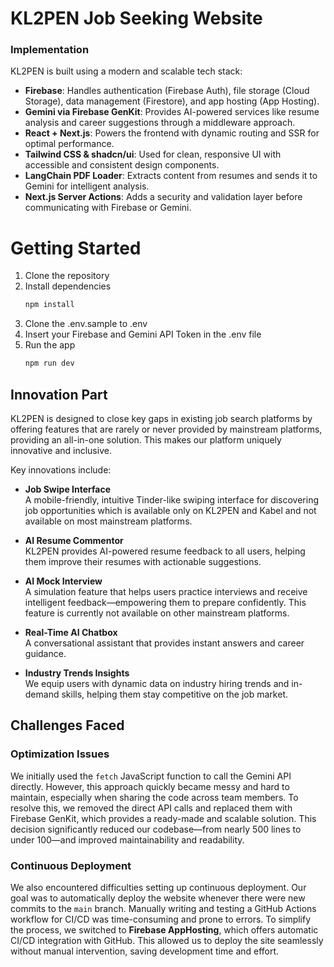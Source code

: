 # KL2PEN Job Seeking Website

### Implementation
KL2PEN is built using a modern and scalable tech stack:

- **Firebase**: Handles authentication (Firebase Auth), file storage (Cloud Storage), data management (Firestore), and app hosting (App Hosting).
- **Gemini via Firebase GenKit**: Provides AI-powered services like resume analysis and career suggestions through a middleware approach.
- **React + Next.js**: Powers the frontend with dynamic routing and SSR for optimal performance.
- **Tailwind CSS & shadcn/ui**: Used for clean, responsive UI with accessible and consistent design components.
- **LangChain PDF Loader**: Extracts content from resumes and sends it to Gemini for intelligent analysis.
- **Next.js Server Actions**: Adds a security and validation layer before communicating with Firebase or Gemini.



# Getting Started
1. Clone the repository
2. Install dependencies
   ```bash
   npm install
   ```
3. Clone the .env.sample to .env
4. Insert your Firebase and Gemini API Token in the .env file
5. Run the app
   ```bash
   npm run dev
   ```
## Innovation Part

KL2PEN is designed to close key gaps in existing job search platforms by offering features that are rarely or never provided by mainstream platforms, providing an all-in-one solution. This makes our platform uniquely innovative and inclusive.

Key innovations include:

- **Job Swipe Interface**  
  A mobile-friendly, intuitive Tinder-like swiping interface for discovering job opportunities which is available only on KL2PEN and Kabel and not available on most mainstream platforms.

- **AI Resume Commentor**  
  KL2PEN provides AI-powered resume feedback to all users, helping them improve their resumes with actionable suggestions.

- **AI Mock Interview**  
  A simulation feature that helps users practice interviews and receive intelligent feedback—empowering them to prepare confidently. This feature is currently not available on other mainstream platforms.

- **Real-Time AI Chatbox**  
  A conversational assistant that provides instant answers and career guidance.
  
- **Industry Trends Insights**  
  We equip users with dynamic data on industry hiring trends and in-demand skills, helping them stay competitive on the job market.

##  Challenges Faced

### Optimization Issues
We initially used the `fetch` JavaScript function to call the Gemini API directly. However, this approach quickly became messy and hard to maintain, especially when sharing the code across team members. To resolve this, we removed the direct API calls and replaced them with Firebase GenKit, which provides a ready-made and scalable solution. This decision significantly reduced our codebase—from nearly 500 lines to under 100—and improved maintainability and readability.

### Continuous Deployment
We also encountered difficulties setting up continuous deployment. Our goal was to automatically deploy the website whenever there were new commits to the `main` branch. Manually writing and testing a GitHub Actions workflow for CI/CD was time-consuming and prone to errors. To simplify the process, we switched to **Firebase AppHosting**, which offers automatic CI/CD integration with GitHub. This allowed us to deploy the site seamlessly without manual intervention, saving development time and effort.


